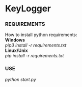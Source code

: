 
# KeyLogger 


  

### REQUIREMENTS


How to install python requirements:\
**Windows**\
*pip3 install -r requirements.txt*\
**Linux/Unix**\
*pip install -r requirements.txt*


### USE
*python start.py*
